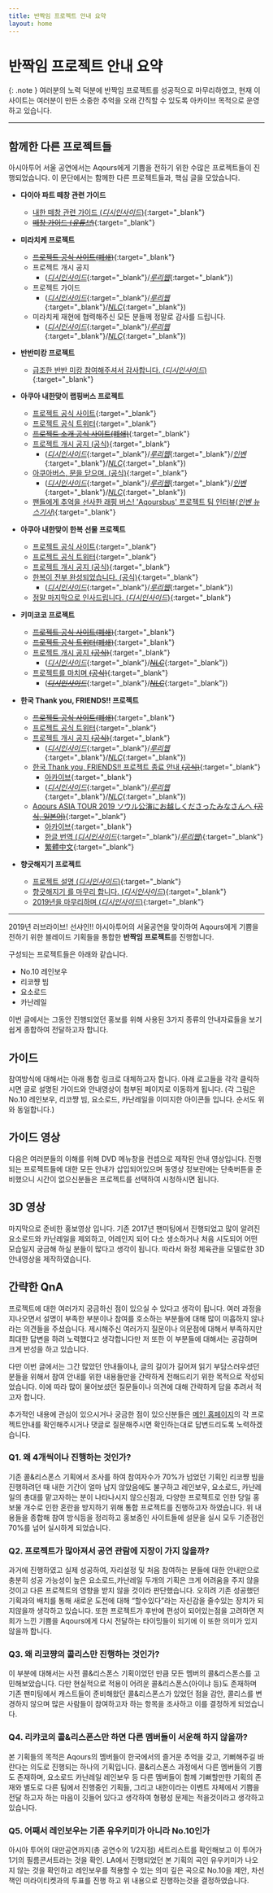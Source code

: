 ```yaml
---
title: 반짝임 프로젝트 안내 요약
layout: home
---
```


# 반짝임 프로젝트 안내 요약

{: .note }
여러분의 노력 덕분에 반짝임 프로젝트를 성공적으로 마무리하였고, 현재 이 사이트는 여러분이 만든 소중한 추억을 오래 간직할 수 있도록 아카이브 목적으로 운영하고 있습니다.

---

## 함께한 다른 프로젝트들

아시아투어 서울 공연에서는 Aqours에게 기쁨을 전하기 위한 수많은 프로젝트들이 진행되었습니다. 이 문단에서는 함께한 다른 프로젝트들과, 핵심 글을 모았습니다.

- **다이아 파트 떼창 관련 가이드**
    - [내한 떼창 관련 가이드 (*디시인사이드*)](https://gall.dcinside.com/m/sunshine/2315196){:target="_blank"}
    - [~~떼창 가이드 (*유튜브*)~~](https://youtu.be/-DgG8MyXyz8){:target="_blank"}

- **미라치케 프로젝트**
    - [~~프로젝트 공식 사이트(폐쇄)~~](https://miraiticket.tistory.com/){:target="_blank"}
    - 프로젝트 개시 공지
        - ([*디시인사이드*](https://gall.dcinside.com/m/sunshine/2301757){:target="_blank"}/[*루리웹*](https://bbs.ruliweb.com/family/3094/board/181035/read/9479614){:target="_blank"})
    - 프로젝트 가이드
        - ([*디시인사이드*](https://gall.dcinside.com/m/sunshine/2341987){:target="_blank"}/[*루리웹*](https://bbs.ruliweb.com/family/3094/board/181035/read/9480173){:target="_blank"}/[*NLC*](https://cafe.naver.com/lovelivefancafe/1180319){:target="_blank"})
    - 미라치케 재현에 협력해주신 모든 분들께 정말로 감사를 드립니다.
        - ([*디시인사이드*](https://gall.dcinside.com/m/sunshine/2351452){:target="_blank"}/[*루리웹*](https://bbs.ruliweb.com/family/3094/board/181035/read/9480417){:target="_blank"}/[*NLC*](https://cafe.naver.com/lovelivefancafe/1180715){:target="_blank"})

- **반반미캉 프로젝트**
    - [급조한 반반 미캉 참여해주셔서 감사합니다. (*디시인사이드*)](https://gall.dcinside.com/m/sunshine/2368189){:target="_blank"}

- **아쿠아 내한맞이 랩핑버스 프로젝트**
    - [프로젝트 공식 사이트](https://aqoursbus.tistory.com/){:target="_blank"}
    - [프로젝트 공식 트위터](https://twitter.com/Aqoursbus){:target="_blank"}
    - [~~프로젝트 소개 공식 사이트(폐쇄)~~](https://www.aqoursbus.info/){:target="_blank"}
    - [프로젝트 개시 공지 (공식)](https://aqoursbus.tistory.com/2){:target="_blank"}
        - ([*디시인사이드*](https://gall.dcinside.com/m/sunshine/2119380){:target="_blank"}/[*루리웹*](https://bbs.ruliweb.com/family/3094/board/181035/read/9473477){:target="_blank"}/[*인벤*](http://www.inven.co.kr/board/lovelive/3897/688858){:target="_blank"}/[*NLC*](https://cafe.naver.com/lovelivefancafe/1152168){:target="_blank"})
    - [아쿠아버스, 문을 닫으며. (공식)](https://aqoursbus.tistory.com/11){:target="_blank"}
        - ([*디시인사이드*](https://gall.dcinside.com/m/sunshine/2379718){:target="_blank"}/[*루리웹*](https://bbs.ruliweb.com/family/3094/board/181035/read/9480571){:target="_blank"}/[*인벤*](http://www.inven.co.kr/board/lovelive/3897/692516){:target="_blank"}/[*NLC*](https://cafe.naver.com/lovelivefancafe/1181295){:target="_blank"})
    - [팬들에게 추억을 선사한 래핑 버스! 'Aqoursbus' 프로젝트 팀 인터뷰(*인벤 뉴스기사*)](http://www.inven.co.kr/webzine/news/?news=219141){:target="_blank"}

- **아쿠아 내한맞이 한복 선물 프로젝트**
    - [프로젝트 공식 사이트](https://llhb19.tistory.com/){:target="_blank"}
    - [프로젝트 공식 트위터](https://twitter.com/llhb19){:target="_blank"}
    - [프로젝트 개시 공지 (공식)](https://llhb19.tistory.com/2){:target="_blank"}
    - [한복이 전부 완성되었습니다. (공식)](https://llhb19.tistory.com/8){:target="_blank"}
        - ([*디시인사이드*](https://gall.dcinside.com/m/sunshine/2241224){:target="_blank"}/[*루리웹*](https://bbs.ruliweb.com/family/3094/board/181035/read/9477947){:target="_blank"})
    - [정말 마지막으로 인사드립니다. (*디시인사이드*)](https://gall.dcinside.com/m/sunshine/2387167){:target="_blank"}

- **키미코코 프로젝트**
    - [~~프로젝트 공식 사이트(폐쇄)~~](https://kimikoko.tistory.com/){:target="_blank"}
    - [~~프로젝트 공식 트위터(폐쇄)~~](https://twitter.com/Kimikoko_KR){:target="_blank"}
    - [프로젝트 개시 공지 ~~(공식)~~](https://kimikoko.tistory.com/2){:target="_blank"}
        - ([*디시인사이드*](https://gall.dcinside.com/m/sunshine/2316185){:target="_blank"}/[*~~NLC~~*](https://cafe.naver.com/lovelivefancafe/1179527){:target="_blank"})
    - [프로젝트를 마치며 ~~(공식)~~](https://kimikoko.tistory.com/11){:target="_blank"}
        - ([*~~디시인사이드~~*](https://gall.dcinside.com/m/sunshine/2407509){:target="_blank"}/[*~~NLC~~*](https://cafe.naver.com/lovelivefancafe/1182073){:target="_blank"})

- **한국 Thank you, FRIENDS!! 프로젝트**
    - [~~프로젝트 공식 사이트(폐쇄)~~](http://krtf.egloos.com/){:target="_blank"}
    - [프로젝트 공식 트위터](https://twitter.com/krtfproject){:target="_blank"}
    - [프로젝트 개시 공지 ~~(공식)~~](http://krtf.egloos.com/6457378){:target="_blank"}
        - ([*디시인사이드*](https://gall.dcinside.com/m/sunshine/2242072){:target="_blank"}/[*루리웹*](https://bbs.ruliweb.com/family/3094/board/181035/read/9477962){:target="_blank"}/[*NLC*](https://cafe.naver.com/lovelivefancafe/1170158){:target="_blank"})
    - [한국 Thank you, FRIENDS!! 프로젝트 종료 안내 ~~(공식)~~](http://krtf.egloos.com/6475395){:target="_blank"}
        - [아카이브](https://archive.md/eWHhO){:target="_blank"}
        - ([*디시인사이드*](https://gall.dcinside.com/m/sunshine/2358683){:target="_blank"}/[*루리웹*](https://bbs.ruliweb.com/family/3094/board/181035/read/9480484){:target="_blank"}/[*NLC*](https://cafe.naver.com/lovelivefancafe/1180931){:target="_blank"})
    - [Aqours ASIA TOUR 2019 ソウル公演にお越しくださったみなさんへ ~~(공식, 일본어)~~](http://krtf.egloos.com/6475458){:target="_blank"}
        - [아카이브](https://archive.md/4WKzp){:target="_blank"}
        - [한글 번역 (*디시인사이드*](https://gall.dcinside.com/m/sunshine/2359167){:target="_blank"}/[*루리웹*)](https://bbs.ruliweb.com/family/3094/board/181035/read/9480504){:target="_blank"}
        - [繁體中文](https://moptt.tw/p/LoveLive_Sip.M.1555955827.A.732){:target="_blank"}

- **향긋해지기 프로젝트**
    - [프로젝트 설명 (*디시인사이드*)](https://gall.dcinside.com/m/sunshine/2331683){:target="_blank"}
    - [향긋해지기 를 마무리 합니다. (*디시인사이드*)](https://gall.dcinside.com/m/sunshine/2345816){:target="_blank"}
    - [2019년을 마무리하며 (*디시인사이드*)](https://gall.dcinside.com/m/sunshine/2913175){:target="_blank"}

---

2019년 러브라이브! 선샤인!! 아시아투어의 서울공연을 맞이하여 Aqours에게 기쁨을 전하기 위한 블레이드 기획들을 통합한 **반짝임 프로젝트**를 진행합니다.

구성되는 프로젝트들은 아래와 같습니다.

- No.10 레인보우
- 리코쨩 빔
- 요소로드
- 카난레일

이번 글에서는 그동안 진행되었던 홍보를 위해 사용된 3가지 종류의 안내자료들을 보기쉽게 종합하여 전달하고자 합니다.

## 가이드

참여방식에 대해서는 아래 통합 링크로 대체하고자 합니다. 아래 로고들을 각각 클릭하시면 글로 설명된 가이드와 안내영상이 첨부된 페이지로 이동하게 됩니다. (각 그림은 No.10 레인보우, 리코쨩 빔, 요소로드, 카난레일을 이미지한 아이콘들 입니다. 순서도 위와 동일합니다.)

## 가이드 영상

다음은 여러분들의 이해를 위해 DVD 메뉴창을 컨셉으로 제작된 안내 영상입니다.
진행되는 프로젝트들에 대한 모든 안내가 삽입되어있으며 동영상 정보란에는 단축버튼을 준비했으니 시간이 없으신분들은 프로젝트를 선택하여 시청하시면 됩니다.

## 3D 영상

마지막으로 준비한 홍보영상 입니다. 기존 2017년 팬미팅에서 진행되었고 많이 알려진 요소로드와 카난레일을 제외하고, 어레인지 되어 다소 생소하거나 처음 시도되어 어떤 모습일지 궁금해 하실 분들이 많다고 생각이 됩니다. 따라서 화정 체육관을 모델로한 3D 안내영상을 제작하였습니다.

## 간략한 QnA

프로젝트에 대한 여러가지 궁금하신 점이 있으실 수 있다고 생각이 됩니다. 여러 과정을 지나오면서 설명이 부족한 부분이나 참여를 호소하는 부분들에 대해 많이 미흡하지 않나 라는 의견들을 주셨습니다. 제시해주신 여러가지 질문이나 의문점에 대해서 부족하지만 최대한 답변을 하려 노력했다고 생각합니다만 저 또한 이 부분들에 대해서는 공감하며 크게 반성을 하고 있습니다.

다만 이번 글에서는 그간 많았던 안내들이나, 글의 길이가 길어져 읽기 부담스러우셨던 분들을 위해서 참여 안내를 위한 내용들만을 간략하게 전해드리기 위한 목적으로 작성되었습니다. 이에 따라 많이 물어보셨던 질문들이나 의견에 대해 간략하게 답을 추려서 적고자 합니다.

추가적인 내용에 관심이 있으시거나 궁금한 점이 있으신분들은 [메인 홈페이지]({{site.baseurl}}/)의 각 프로젝트안내를 확인해주시거나 댓글로 질문해주시면 확인하는대로 답변드리도록 노력하겠습니다.

### Q1. 왜 4개씩이나 진행하는 것인가?

기존 콜&리스폰스 기획에서 조사를 하여 참여자수가 70%가 넘었던 기획인 리코쨩 빔을 진행하려던 때 내한 기간이 얼마 남지 않았음에도 불구하고 레인보우, 요소로드, 카난레일의 총대를 맡고자하는 분이 나타나시지 않으신점과, 다양한 프로젝트로 인한 당일 홍보물 개수로 인한 혼란을 방지하기 위해 통합 프로젝트를 진행하고자 하였습니다. 위 내용들을 종합해 참여 방식등을 정리하고 홍보중인 사이트들에 설문을 실시 모두 기준점인 70%를 넘어 실시하게 되었습니다.

### Q2. 프로젝트가 많아져서 공연 관람에 지장이 가지 않을까?

과거에 진행하였고 실제 성공하여, 자리설정 및 처음 참여하는 분들에 대한 안내만으로 충분히 성공 가능성이 높은 요소로드,카난레일 두개의 기획은 크게 어려움을 주지 않을것이고 다른 프로젝트의 영향을 받지 않을 것이라 판단했습니다. 오히려 기존 성공했던 기획과의 배치를 통해 새로운 도전에 대해 “할수있다”라는 자신감을 줄수있는 장치가 되지않을까 생각하고 있습니다. 또한 프로젝트가 후반에 편성이 되어있는점을 고려하면 저희가 느낀 기쁨을 Aqours에게 다시 전달하는 타이밍들이 되기에 이 또한 의미가 있지 않을까 합니다.

### Q3. 왜 리코쨩의 콜리스만 진행하는 것인가?

이 부분에 대해서는 사전 콜&리스폰스 기획이었던 만큼 모든 멤버의 콜&리스폰스를 고민해보았습니다. 다만 현실적으로 적용이 어려운 콜&리스폰스(아이냐 등)도 존재하며 기존 팬미팅에서 캐스트들이 준비해왔던 콜&리스폰스가 있었던 점을 감안, 콜리스를 변경하지 않으며 많은 사람들이 참여하고자 하는 항목을 조사하고 이를 결정하게 되었습니다.

### Q4. 리캬코의 콜&리스폰스만 하면 다른 멤버들이 서운해 하지 않을까?

본 기획들의 목적은 Aqours의 멤버들이 한국에서의 즐거운 추억을 갖고, 기뻐해주길 바란다는 의도로 진행되는 하나의 기획입니다. 콜&리스폰스 과정에서 다른 멤버들의 기쁨도 존재하며, 요소로드 카난레일 레인보우 등 다른 멤버들이 함께 기뻐할만한 기획의 존재와 별도로 다른 팀에서 진행중인 기획들, 그리고 내한이라는 이벤트 자체에서 기쁨을 전달 하고자 하는 마음이 깃들어 있다고 생각하여 형평성 문제는 적을것이라고 생각하고 있습니다.

### Q5. 어째서 레인보우는 기존 유우키미가 아니라 No.10인가

아시아 투어의 대만공연까지(총 공연수의 1/2지점) 세트리스트를 확인해보고 이 투어가 1기의 필름콘서트라는 것을 확인. LA에서 진행되었던 본 기획의 곡인 유우키미가 나오지 않는 것을 확인하고 레인보우를 적용할 수 있는 의미 깊은 곡으로 No.10을 제안, 차선책인 미라이티켓과의 투표를 진행 하고 위 내용으로 진행하는것을 결정하였습니다.
